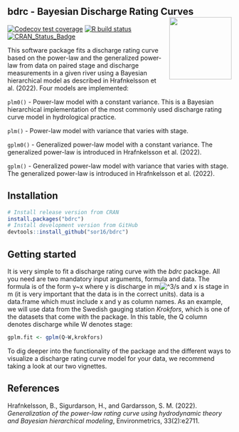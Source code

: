 
<!-- README.md is generated from README.Rmd. Please edit that file -->

## bdrc - Bayesian Discharge Rating Curves <img src="man/figures/logo.png" align="right" alt="" width="140" />

<!-- badges: start -->

[![Codecov test
coverage](https://codecov.io/gh/sor16/bdrc/branch/master/graph/badge.svg)](https://codecov.io/gh/sor16/bdrc?branch=master)
[![R build
status](https://github.com/sor16/bdrc/workflows/R-CMD-check/badge.svg)](https://github.com/sor16/bdrc/actions)
[![CRAN_Status_Badge](https://www.r-pkg.org/badges/version/bdrc)](https://cran.r-project.org/package=bdrc)
<!-- badges: end -->

This software package fits a discharge rating curve based on the
power-law and the generalized power-law from data on paired stage and
discharge measurements in a given river using a Bayesian hierarchical
model as described in Hrafnkelsson et al. (2022). Four models are
implemented:

`plm0()` - Power-law model with a constant variance. This is a Bayesian
hierarchical implementation of the most commonly used discharge rating
curve model in hydrological practice.

`plm()` - Power-law model with variance that varies with stage.

`gplm0()` - Generalized power-law model with a constant variance. The
generalized power-law is introduced in Hrafnkelsson et al. (2022).

`gplm()` - Generalized power-law model with variance that varies with
stage. The generalized power-law is introduced in Hrafnkelsson et
al. (2022).

## Installation

``` r
# Install release version from CRAN
install.packages("bdrc")
# Install development version from GitHub
devtools::install_github("sor16/bdrc")
```

## Getting started

It is very simple to fit a discharge rating curve with the *bdrc*
package. All you need are two mandatory input arguments, formula and
data. The formula is of the form y\~x where y is discharge in
m![^3/](https://latex.codecogs.com/png.image?%5Cdpi%7B110%7D&space;%5Cbg_white&space;%5E3%2F "^3/")s
and x is stage in m (it is very important that the data is in the
correct units). data is a data.frame which must include x and y as
column names. As an example, we will use data from the Swedish gauging
station *Krokfors*, which is one of the datasets that come with the
package. In this table, the Q column denotes discharge while W denotes
stage:

``` r
gplm.fit <- gplm(Q~W,krokfors)
```

To dig deeper into the functionality of the package and the different
ways to visualize a discharge rating curve model for your data, we
recommend taking a look at our two vignettes.

## References

Hrafnkelsson, B., Sigurdarson, H., and Gardarsson, S. M. (2022).
*Generalization of the power-law rating curve using hydrodynamic theory
and Bayesian hierarchical modeling*, Environmetrics, 33(2):e2711.
